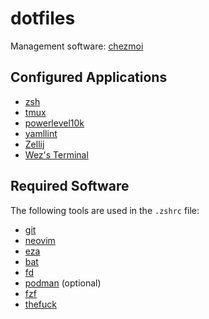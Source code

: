 # dotfiles

Management software: [chezmoi](https://github.com/twpayne/chezmoi)

## Configured Applications

- [zsh](https://github.com/zsh-users/zsh)
- [tmux](https://github.com/tmux/tmux)
- [powerlevel10k](https://github.com/romkatv/powerlevel10k)
- [yamllint](https://github.com/adrienverge/yamllint)
- [Zellij](https://github.com/zellij-org/zellij)
- [Wez's Terminal](https://github.com/wez/wezterm)

## Required Software

The following tools are used in the `.zshrc` file:

- [git](https://www.git-scm.com/)
- [neovim](https://github.com/neovim/neovim)
- [eza](https://github.com/eza-community/eza)
- [bat](https://github.com/sharkdp/bat)
- [fd](https://github.com/sharkdp/fd)
- [podman](https://github.com/containers/podman) (optional)
- [fzf](https://github.com/junegunn/fzf)
- [thefuck](https://github.com/nvbn/thefuck)
